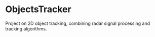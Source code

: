 # ObjectsTracker
Project on 2D object tracking, combining radar signal processing and tracking algorithms.
